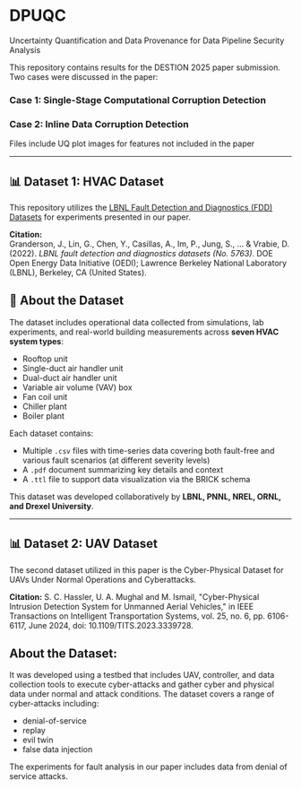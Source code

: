 # DPUQC
Uncertainty Quantification and Data Provenance for Data Pipeline Security Analysis

This repository contains results for the DESTION 2025 paper submission.
Two cases were discussed in the paper:
### Case 1: Single-Stage Computational Corruption Detection
### Case 2: Inline Data Corruption Detection
Files include UQ plot images for features not included in the paper


---
## 📊 Dataset 1: HVAC Dataset

This repository utilizes the [LBNL Fault Detection and Diagnostics (FDD) Datasets](https://data.openei.org/submissions/5763) for experiments presented in our paper.

**Citation:**  
Granderson, J., Lin, G., Chen, Y., Casillas, A., Im, P., Jung, S., ... & Vrabie, D. (2022). *LBNL fault detection and diagnostics datasets (No. 5763)*. DOE Open Energy Data Initiative (OEDI); Lawrence Berkeley National Laboratory (LBNL), Berkeley, CA (United States).



## 🏢 About the Dataset

The dataset includes operational data collected from simulations, lab experiments, and real-world building measurements across **seven HVAC system types**:

- Rooftop unit  
- Single-duct air handler unit  
- Dual-duct air handler unit  
- Variable air volume (VAV) box  
- Fan coil unit  
- Chiller plant  
- Boiler plant  

Each dataset contains:

- Multiple `.csv` files with time-series data covering both fault-free and various fault scenarios (at different severity levels)  
- A `.pdf` document summarizing key details and context  
- A `.ttl` file to support data visualization via the BRICK schema

This dataset was developed collaboratively by **LBNL, PNNL, NREL, ORNL, and Drexel University**.

---
## 📊 Dataset 2: UAV Dataset

The second dataset utilized in this paper is the Cyber-Physical Dataset for UAVs Under Normal Operations and Cyberattacks. 

**Citation:**
S. C. Hassler, U. A. Mughal and M. Ismail, "Cyber-Physical Intrusion Detection System for Unmanned Aerial Vehicles," in IEEE Transactions on Intelligent Transportation Systems, vol. 25, no. 6, pp. 6106-6117, June 2024, doi: 10.1109/TITS.2023.3339728.



## About the Dataset:
It was developed using a testbed that includes UAV, controller, and data collection tools to execute cyber-attacks and gather cyber and physical data under normal and attack conditions. 
The dataset covers a range of cyber-attacks including:

- denial-of-service
- replay
- evil twin
- false data injection 
  
The experiments for fault analysis in our paper includes data from denial of service attacks.

